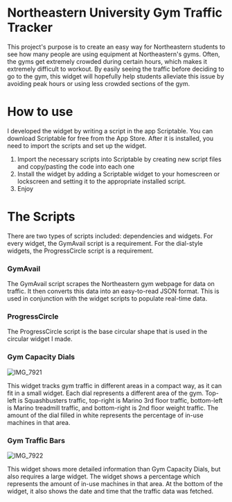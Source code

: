 # Northeastern University Gym Traffic Tracker

This project's purpose is to create an easy way for Northeastern students to see how many people are using equipment at Northeastern's gyms. Often, the gyms get extremely crowded during certain hours, which makes it extremely difficult to workout. By easily seeing the traffic before deciding to go to the gym, this widget will hopefully help students alleviate this issue by avoiding peak hours or using less crowded sections of the gym.

# How to use

I developed the widget by writing a script in the app Scriptable. You can download Scriptable for free from the App Store. After it is installed, you need to import the scripts and set up the widget.
1. Import the necessary scripts into Scriptable by creating new script files and copy/pasting the code into each one
2. Install the widget by adding a Scriptable widget to your homescreen or lockscreen and setting it to the appropriate installed script.
3. Enjoy

# The Scripts
There are two types of scripts included: dependencies and widgets. For every widget, the GymAvail script is a requirement. For the dial-style widgets, the ProgressCircle script is a requirement.

### GymAvail
The GymAvail script scrapes the Northeastern gym webpage for data on traffic. It then converts this data into an easy-to-read JSON format. This is used in conjunction with the widget scripts to populate real-time data.

### ProgressCircle
The ProgressCircle script is the base circular shape that is used in the circular widget I made.

### Gym Capacity Dials
![IMG_7921](https://github.com/reardon-co/marino-traffic-counter/assets/61595397/b931aee4-1d7d-4d3a-a47d-cc482a995c49)

This widget tracks gym traffic in different areas in a compact way, as it can fit in a small widget. Each dial represents a different area of the gym. Top-left is Squashbusters traffic, top-right is Marino 3rd floor traffic, bottom-left is Marino treadmill traffic, and bottom-right is 2nd floor weight traffic. The amount of the dial filled in white represents the percentage of in-use machines in that area. 

### Gym Traffic Bars
![IMG_7922](https://github.com/reardon-co/marino-traffic-counter/assets/61595397/cb9a8b4e-a8e0-4bd0-ba0b-1520f683b766)

This widget shows more detailed information than Gym Capacity Dials, but also requires a large widget. The widget shows a percentage which represents the amount of in-use machines in that area. At the bottom of the widget, it also shows the date and time that the traffic data was fetched.
